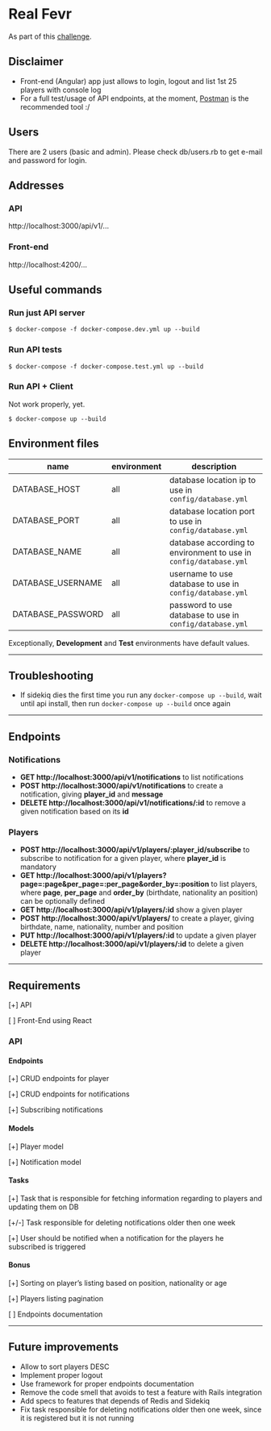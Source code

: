 # Real Fevr

As part of this [challenge](https://realfevr.github.io/challenge/).

## Disclaimer

- Front-end (Angular) app just allows to login, logout and list 1st 25 players with console log
- For a full test/usage of API endpoints, at the moment, [Postman](https://www.postman.com/) is the recommended tool :/

## Users

There are 2 users (basic and admin). Please check db/users.rb to get e-mail and password for login.

## Addresses

### API

http://localhost:3000/api/v1/...

### Front-end

http://localhost:4200/...

## Useful commands

### Run just API server

```shell
$ docker-compose -f docker-compose.dev.yml up --build
```

### Run API tests

```shell
$ docker-compose -f docker-compose.test.yml up --build
```

### Run API + Client

Not work properly, yet.

```shell
$ docker-compose up --build
```

## Environment files

| name              | environment | description                                                       |
| ----------------- | ----------- | ----------------------------------------------------------------- |
| DATABASE_HOST     | all         | database location ip to use in `config/database.yml`              |
| DATABASE_PORT     | all         | database location port to use in `config/database.yml`            |
| DATABASE_NAME     | all         | database according to environment to use in `config/database.yml` |
| DATABASE_USERNAME | all         | username to use database to use in `config/database.yml`          |
| DATABASE_PASSWORD | all         | password to use database to use in `config/database.yml`          |

Exceptionally, **Development** and **Test** environments have default values.

---

## Troubleshooting

- If sidekiq dies the first time you run any `docker-compose up --build`, wait until api install, then run `docker-compose up --build` once again

---

## Endpoints

### Notifications

- **GET http://localhost:3000/api/v1/notifications** to list notifications
- **POST http://localhost:3000/api/v1/notifications** to create a notification, giving **player_id** and **message**
- **DELETE http://localhost:3000/api/v1/notifications/:id** to remove a given notification based on its **id**

### Players

- **POST http://localhost:3000/api/v1/players/:player_id/subscribe** to subscribe to notification for a given player, where **player_id** is mandatory
- **GET http://localhost:3000/api/v1/players?page=:page&per_page=:per_page&order_by=:position** to list players, where **page**, **per_page** and **order_by** (birthdate, nationality an position) can be optionally defined
- **GET http://localhost:3000/api/v1/players/:id** show a given player
- **POST http://localhost:3000/api/v1/players/** to create a player, giving birthdate, name, nationality, number and position
- **PUT http://localhost:3000/api/v1/players/:id** to update a given player
- **DELETE http://localhost:3000/api/v1/players/:id** to delete a given player

---

## Requirements

[+] API

[ ] Front-End using React

### API

#### Endpoints

[+] CRUD endpoints for player

[+] CRUD endpoints for notifications

[+] Subscribing notifications

#### Models

[+] Player model

[+] Notification model

#### Tasks

[+] Task that is responsible for fetching information regarding to players and updating them on DB

[+/-] Task responsible for deleting notifications older then one week

[+] User should be notified when a notification for the players he subscribed is triggered

#### Bonus

[+] Sorting on player’s listing based on position, nationality or age

[+] Players listing pagination

[ ] Endpoints documentation

---

## Future improvements

- Allow to sort players DESC
- Implement proper logout
- Use framework for proper endpoints documentation
- Remove the code smell that avoids to test a feature with Rails integration
- Add specs to features that depends of Redis and Sidekiq
- Fix task responsible for deleting notifications older then one week, since it is registered but it is not running
